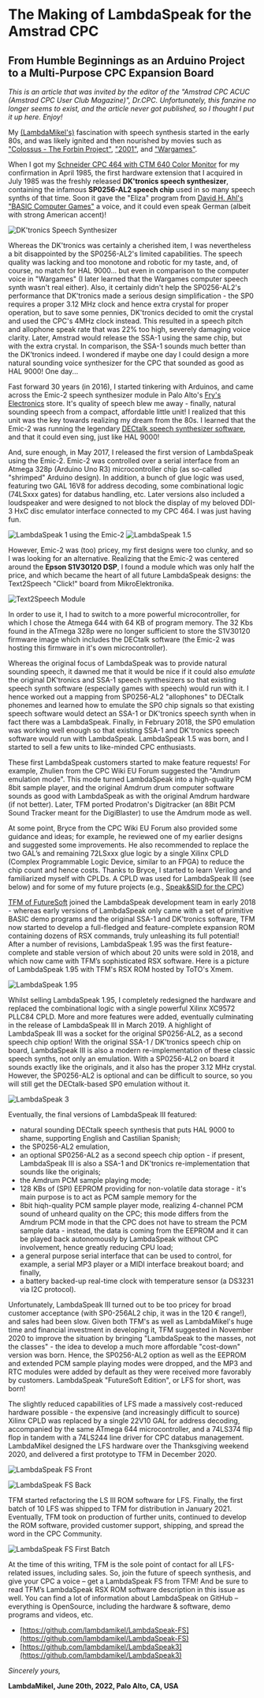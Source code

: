 # The Making of LambdaSpeak for the Amstrad CPC 
## From Humble Beginnings as an Arduino Project to a Multi-Purpose CPC Expansion Board

*This is an article that was invited by the editor of the "Amstrad CPC
ACUC (Amstrad CPC User Club Magazine)", Dr.CPC. Unfortunately, this 
fanzine no longer seems to exist, and the article never got published,
so I thought I put it up here. Enjoy!* 

My [(LambdaMikel's)](https://hackaday.io/projects/hacker/138722)
fascination with speech synthesis started in the early 80s, and was
likely ignited and then nourished by movies such as ["Colossus - The
Forbin Project"](https://youtu.be/kyOEwiQhzMI),
["2001"](https://youtu.be/oR_e9y-bka0), and
["Wargames"](https://youtu.be/TQUsLAAZuhU).

When I got my [Schneider CPC 464 with CTM 640 Color
Monitor](articlepics/mycpc.jpg) for my confirmation in April 1985, the
first hardware extension that I acquired in July 1985 was the freshly
released **DK'tronics speech synthesizer**, containing the infamous
**SP0256-AL2 speech chip** used in so many speech synths of that
time. Soon it gave the "Eliza" program from [David H. Ahl's "BASIC
Computer Games"](https://en.wikipedia.org/wiki/BASIC_Computer_Games) a
voice, and it could even speak German (albeit with strong American
accent)!

![DK'tronics Speech Synthesizer](./articlepics/dktronics.png)

Whereas the DK'tronics was certainly a cherished item, I was
nevertheless a bit disappointed by the SP0256-AL2's limited
capabilities. The speech quality was lacking and too monotone and
robotic for my taste, and, of course, no match for HAL 9000... but
even in comparison to the computer voice in "Wargames" (I later
learned that the Wargames computer speech synth wasn't real
either). Also, it certainly didn't help the SP0256-AL2's performance
that DK'tronics made a serious design simplification - the SP0
requires a proper 3.12 MHz clock and hence extra crystal for proper
operation, but to save some pennies, DK'tronics decided to omit the
crystal and used the CPC's 4MHz clock instead. This resulted in a
speech pitch and allophone speak rate that was 22% too high, severely
damaging voice clarity. Later, Amstrad would release the SSA-1 using
the same chip, but with the extra crystal. In comparison, the SSA-1
sounds much better than the DK’tronics indeed. I wondered if maybe one
day I could design a more natural sounding voice synthesizer for the
CPC that sounded as good as HAL 9000! One day...

Fast forward 30 years (in 2016), I started tinkering with Arduinos,
and came across the Emic-2 speech synthesizer module in Palo Alto's
[Fry's Electronics](https://en.wikipedia.org/wiki/Fry%27s_Electronics)
store. It's quality of speech blew me away - finally, natural sounding
speech from a compact, affordable little unit! I realized that this
unit was the key towards realizing my dream from the 80s. I learned
that the Emic-2 was running the legendary [DECtalk speech synthesizer
software](https://en.wikipedia.org/wiki/DECtalk), and that it could
even sing, just like HAL 9000! 

And, sure enough, in May 2017, I released the first version of
LambdaSpeak using the Emic-2. Emic-2 was controlled over a serial
interface from an Atmega 328p (Arduino Uno R3) microcontroller chip
(as so-called "shrimped" Arduino design). In addition, a bunch of glue
logic was used, featuring two GAL 16V8 for address decoding, some
combinational logic (74LSxxx gates) for databus handling, etc. Later
versions also included a loudspeaker and were designed to not block
the display of my beloved DDI-3 HxC disc emulator interface connected
to my CPC 464. I was just having fun.

![LambdaSpeak 1 using the Emic-2](articlepics/emic4cpc.jpg)
![LambdaSpeak 1.5](articlepics/ls1.jpg)

However, Emic-2 was (too) pricey, my first designs were too clunky,
and so I was looking for an alternative. Realizing that the Emic-2 was
centered around the **Epson S1V30120 DSP**, I found a module which was
only half the price, and which became the heart of all future
LambdaSpeak designs: the Text2Speech "Click!" board from
MikroElektronika.

![Text2Speech Module](articlepics/epson.png)

In order to use it, I had to switch to a more powerful
microcontroller, for which I chose the Atmega 644 with 64 KB of
program memory. The 32 Kbs found in the ATmega 328p were no longer
sufficient to store the S1V30120 firmware image which includes the
DECtalk software (the Emic-2 was hosting this firmware in it's own
microcontroller).

Whereas the original focus of LambdaSpeak was to provide natural
sounding speech, it dawned me that it would be nice if it could also
*emulate* the original DK'tronics and SSA-1 speech synthesizers so
that existing speech synth software (especially games with speech)
would run with it. I hence worked out a mapping from SP0256-AL2
"allophones" to DECtalk phonemes and learned how to emulate the SP0
chip signals so that existing speech software would detect an SSA-1 or
DK'tronics speech synth when in fact there was a LambdaSpeak.
Finally, in February 2018, the SP0 emulation was working well enough
so that existing SSA-1 and DK'tronics speech software would run with
LambdaSpeak. LambdaSpeak 1.5 was born, and I started to sell a few
units to like-minded CPC enthusiasts.

These first LambdaSpeak customers started to make feature requests!
For example, Zhulien from the CPC Wiki EU Forum suggested the "Amdrum
emulation mode". This mode turned LambdaSpeak into a high-quality PCM
8bit sample player, and the original Amdrum drum computer software
sounds as good with LambdaSpeak as with the original Amdrum hardware
(if not better). Later, TFM ported Prodatron's Digitracker (an 8Bit
PCM Sound Tracker meant for the DigiBlaster) to use the Amdrum mode as
well.

At some point, Bryce from the CPC Wiki EU Forum also provided some
guidance and ideas; for example, he reviewed one of my earlier designs
and suggested some improvements. He also recommended to replace the
two GAL’s and remaining 72LSxxx glue logic by a single Xilinx CPLD
(Complex Programmable Logic Device, similar to an FPGA) to reduce the
chip count and hence costs. Thanks to Bryce, I started to learn
Verilog and familiarized myself with CPLDs. A CPLD was used for
LambdaSpeak III (see below) and for some of my future projects (e.g.,
[Speak&SID for the CPC](https://github.com/lambdamikel/Speak-SID))

[TFM of FutureSoft](https://www.cpcwiki.eu/index.php/TFM) joined the
LambdaSpeak development team in early 2018 - whereas early versions of
LambdaSpeak only came with a set of primitive BASIC demo programs and
the original SSA-1 and DK'tronics software, TFM now started to develop
a full-fledged and feature-complete expansion ROM containing dozens of
RSX commands, truly unleashing its full potential! After a number of
revisions, LambdaSpeak 1.95 was the first feature-complete and stable
version of which about 20 units were sold in 2018, and which now came
with TFM’s sophisticated RSX software. Here is a picture of
LambdaSpeak 1.95 with TFM's RSX ROM hosted by ToTO's Xmem.

![LambdaSpeak 1.95](articlepics/ls195.jpg)

Whilst selling LambdaSpeak 1.95, I completely redesigned the hardware
and replaced the combinational logic with a single powerful Xilinx
XC9572 PLLC84 CPLD. More and more features were added, eventually
culminating in the release of LambdaSpeak III in March 2019. A
highlight of LambdaSpeak III was a socket for the original SP0256-AL2,
as a second speech chip option! With the original SSA-1 / DK'tronics
speech chip on board, LambdaSpeak III is also a modern
re-implementation of these classic speech synths, not only an
emulation. With a SP0256-AL2 on board it sounds exactly like the
originals, and it also has the proper 3.12 MHz crystal. However, the
SP0256-AL2 is optional and can be difficult to source, so you will
still get the DECtalk-based SP0 emulation without it.

![LambdaSpeak 3](articlepics/ls3.jpg)

Eventually, the final versions of LambdaSpeak III featured:
- natural sounding DECtalk speech synthesis that puts HAL 9000 to shame, supporting English and Castilian Spanish; 
- the SP0256-AL2 emulation, 
- an optional SP0256-AL2 as a second speech chip option - if present, LambdaSpeak III is also a SSA-1 and DK'tronics re-implementation that sounds like the originals; 
- the Amdrum PCM sample playing mode; 
- 128 KBs of (SPI) EEPROM providing for non-volatile data storage - it's main purpose is to act as PCM sample memory for the 
- 8bit hiqh-quality PCM sample player mode, realizing 4-channel PCM sound of unheard quality on the CPC; this mode differs from the Amdrum PCM mode in that the CPC does not have to stream the PCM sample data - instead, the data is coming from the EEPROM and it can be played back autonomously by LambdaSpeak without CPC involvement, hence greatly reducing CPU load; 
- a general purpose serial interface that can be used to control, for example, a serial MP3 player or a MIDI interface breakout board; and finally, 
- a battery backed-up real-time clock with temperature sensor (a DS3231 via I2C protocol).

Unfortunately, LambdaSpeak III turned out to be too pricey for broad
customer acceptance (with SP0-256AL2 chip, it was in the 120 € range!),
and sales had been slow. Given both TFM's as well as LambdaMikel's
huge time and financial investment in developing it, TFM suggested in
November 2020 to improve the situation by bringing "LambdaSpeak to the
masses, not the classes" - the idea to develop a much more affordable
"cost-down" version was born. Hence, the SP0256-AL2 option as well as
the EEPROM and extended PCM sample playing modes were dropped, and the
MP3 and RTC modules were added by default as they were received more
favorably by customers. LambdaSpeak "FutureSoft Edition", or LFS for
short, was born!

The slightly reduced capabilities of LFS made a massively cost-reduced
hardware possible - the expensive (and increasingly difficult to
source) Xilinx CPLD was replaced by a single 22V10 GAL for address
decoding, accompanied by the same ATmega 644 microcontroller, and a
74LS374 flip flop in tandem with a 74LS244 line driver for CPC databus
management. LambdaMikel designed the LFS hardware over the
Thanksgiving weekend 2020, and delivered a first prototype to TFM in
December 2020.

![LambdaSpeak FS Front](articlepics/lsfs1.jpg)

![LambdaSpeak FS Back](articlepics/lsfs2.jpg)

TFM started refactoring the LS III ROM software for LFS. Finally, the
first batch of 10 LFS was shipped to TFM for distribution in January
2021.  Eventually, TFM took on production of further units, continued
to develop the ROM software, provided customer support, shipping, and
spread the word in the CPC Community.

![LambdaSpeak FS First Batch](articlepics/lsfs3.jpg)

At the time of this writing, TFM is the sole point of contact for all
LFS-related issues, including sales.  So, join the future of speech
synthesis, and give your CPC a voice – get a LambdaSpeak FS from TFM!
And be sure to read TFM’s LambdaSpeak RSX ROM software description in
this issue as well. You can find a lot of information about
LambdaSpeak on GitHub – everything is OpenSource, including the
hardware & software, demo programs and videos, etc.

- [https://github.com/lambdamikel/LambdaSpeak-FS](https://github.com/lambdamikel/LambdaSpeak-FS)
- [https://github.com/lambdamikel/LambdaSpeak3](https://github.com/lambdamikel/LambdaSpeak3)

*Sincerely yours,* 

**LambdaMikel, June 20th, 2022, Palo Alto, CA, USA** 




